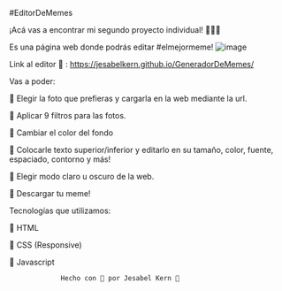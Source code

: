 #EditorDeMemes

¡Acá vas a encontrar mi segundo proyecto individual! 🙋🏼‍♀️

Es una página web donde podrás editar #elmejormeme!
![image](https://github.com/JesabelKern/GeneradorDeMemes/assets/116230861/7161081a-f09a-4edb-8730-512d5cc51daf)


Link al editor 🤪 : https://jesabelkern.github.io/GeneradorDeMemes/


Vas a poder:

📍 Elegir la foto que prefieras y cargarla en la web mediante la url.

📍 Aplicar 9 filtros para las fotos.

📍 Cambiar el color del fondo

📍 Colocarle texto superior/inferior y editarlo en su tamaño, color, fuente, espaciado, contorno y más!

📍 Elegir modo claro u oscuro de la web.

📍 Descargar tu meme!

Tecnologías que utilizamos:

📌 HTML 

📌 CSS (Responsive)

📌 Javascript



                 Hecho con 💜 por Jesabel Kern 💪
